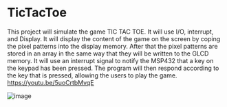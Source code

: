 # TicTacToe

This project will simulate the game TIC TAC TOE. It will use I/O, interrupt, and Display.
It will display the content of the game on the screen by coping the pixel patterns into the display memory. After that the pixel patterns are stored in an array in the same way that they will be written to the GLCD memory.
It will use an interrupt signal to notify the MSP432 that a key on the keypad has been pressed. The program will then respond according to the key that is pressed, allowing the users to play the game.
https://youtu.be/5uoCrtbMvqE 

![image](https://github.com/mcb1510/TicTacToe/assets/94864974/51dafc78-fbb9-45d9-b6fd-22fe109c879c)
